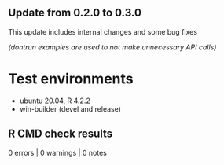 ## Update from 0.2.0 to 0.3.0

This update includes internal changes and some bug fixes

*(dontrun examples are used to not make unnecessary API calls)*

# Test environments
* ubuntu 20.04, R 4.2.2
* win-builder (devel and release)

## R CMD check results

0 errors | 0 warnings | 0 notes
